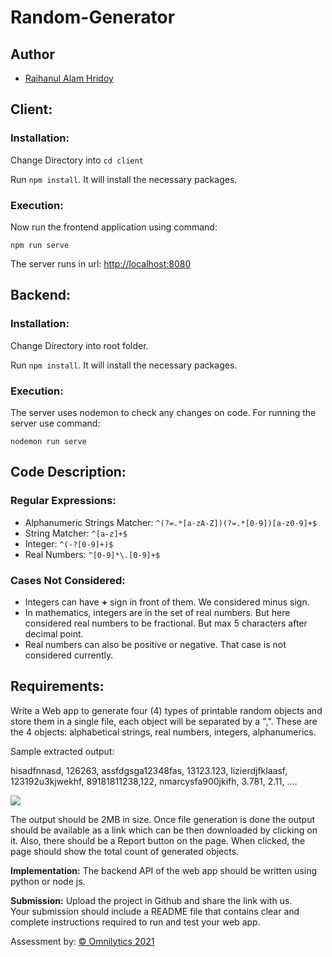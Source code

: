 # Random-Generator

## Author
- [Raihanul Alam Hridoy](https://www.facebook.com/hridoy100)

## Client:

### Installation:

Change Directory into `cd client`

Run `npm install`. It will install the necessary packages.

### Execution:

Now run the frontend application using command:
```aidl
npm run serve
```
The server runs in url: [http://localhost:8080](http://localhost:8080)

## Backend:

### Installation:

Change Directory into root folder.

Run `npm install`. It will install the necessary packages.


### Execution:

The server uses nodemon to check any changes on code. For running the server use command:

```nodemon run serve```

## Code Description:

### Regular Expressions:
- Alphanumeric Strings Matcher: `^(?=.*[a-zA-Z])(?=.*[0-9])[a-z0-9]+$`
- String Matcher: `^[a-z]+$`
- Integer: `^(-?[0-9]+)$`
- Real Numbers: `^[0-9]*\.[0-9]+$`

### Cases Not Considered:
- Integers can have **+** sign in front of them. We considered minus sign.
- In mathematics, integers are in the set of real numbers. But here considered real numbers to be fractional. 
But max 5 characters after decimal point.
- Real numbers can also be positive or negative. That case is not considered currently.

## Requirements:
Write a Web app to generate four (4) types of printable random objects and store them in a single file, each object will be separated by a ",".  These are the 4 objects: alphabetical strings, real numbers, integers, alphanumerics.

Sample extracted output:

hisadfnnasd, 126263, assfdgsga12348fas, 13123.123,
lizierdjfklaasf, 123192u3kjwekhf, 89181811238,122,
nmarcysfa900jkifh, 3.781, 2.11, ....

![](example_img.png)

The output should be 2MB in size. Once file generation is done the output should be available as a link which can be then downloaded by clicking on it.
Also, there should be a Report button on the page.  When clicked, the page should show the total count of generated objects.


**Implementation:** The backend API of the web app should be written using python or node js.

**Submission:** Upload the project in Github and share the link with us.  
Your submission should include a README file that contains clear and complete instructions required to run and test your web app. 

Assessment by: [© Omnilytics 2021](https://docs.google.com/document/d/1RvJaYLFOp7uOydSk8Cy7dMBJh2jz0GZ4_4DqbzhH7JE/edit#)